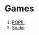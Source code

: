 # Games

1. [POP!!!](https://rabios.github.io/Pancake/games/pop.html)
2. [Snake](https://rabios.github.io/Pancake/games/snake.html)